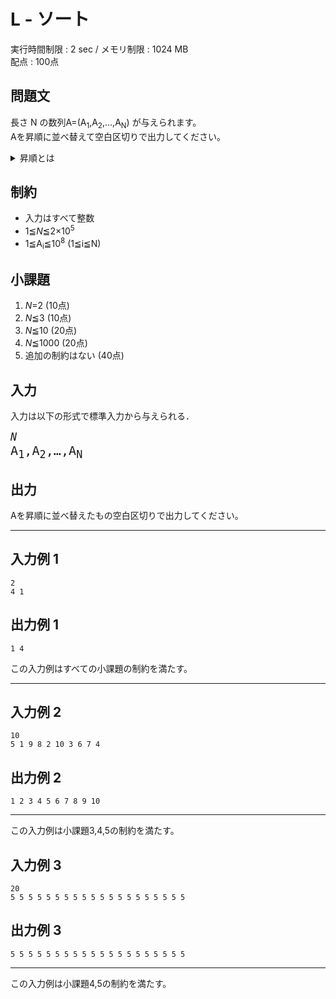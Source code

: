 # L - ソート
実行時間制限 : 2 sec / メモリ制限 : 1024 MB  
配点 : 100点
## 問題文

長さ N の数列A=(A<sub>1</sub>,A<sub>2</sub>,…,A<sub>N</sub>) が与えられます。  
Aを昇順に並べ替えて空白区切りで出力してください。  
<details>
<summary>昇順とは</summary>

長さ N の数列A=(A<sub>1</sub>,A<sub>2</sub>,…,A<sub>N</sub>)が 広義単調増加、つまりA<sub>1</sub>≦A<sub>2</sub>≦,…,≦A<sub>N</sub>の関係を満たすとき、Aは昇順であるといいます。

</details>


## 制約
* 入力はすべて整数
* 1≦*N*≦2×10<sup>5</sup>
* 1≦A<sub>i</sub>≦10<sup>8</sup>  (1≦i≦N)


## 小課題
1. *N*=2 (10点)
1. *N*≦3 (10点)
1. *N*≦10 (20点)
1. *N*≦1000 (20点)
1. 追加の制約はない (40点)
## 入力
入力は以下の形式で標準入力から与えられる．

<pre>
<span style="font-size: 120%"><var>N</var>
<span style="font-size: 120%">A<sub>1</sub>,A<sub>2</sub>,…,A<sub>N</sub>
</pre>
## 出力
Aを昇順に並べ替えたもの空白区切りで出力してください。
***
## 入力例 1 
```
2
4 1
```
## 出力例 1
```
1 4
```
この入力例はすべての小課題の制約を満たす。
***
## 入力例 2
```
10
5 1 9 8 2 10 3 6 7 4
```
## 出力例 2
```
1 2 3 4 5 6 7 8 9 10
```
***
この入力例は小課題3,4,5の制約を満たす。
## 入力例 3
```
20
5 5 5 5 5 5 5 5 5 5 5 5 5 5 5 5 5 5 5 5
```
## 出力例 3
```
5 5 5 5 5 5 5 5 5 5 5 5 5 5 5 5 5 5 5 5
```
***
この入力例は小課題4,5の制約を満たす。
